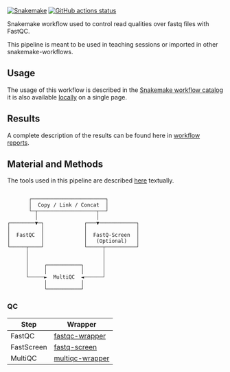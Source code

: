 [![Snakemake](https://img.shields.io/badge/snakemake-≥8.1.0-brightgreen.svg)](https://snakemake.github.io)
[![GitHub actions status](https://github.com/tdayris/fair_fastqc_multiqc/workflows/Tests/badge.svg)](https://github.com/tdayris/fair_fastqc_multiqc/actions?query=branch%3Amain+workflow%3ATests)

Snakemake workflow used to control read qualities over fastq files with FastQC.

This pipeline is meant to be used in teaching sessions or imported in other snakemake-workflows.

## Usage

The usage of this workflow is described in the [Snakemake workflow catalog](https://snakemake.github.io/snakemake-workflow-catalog?usage=tdayris/fair_fastqc_multiqc) it is also available [locally](https://github.com/tdayris/fair_fastqc_multiqc/blob/main/workflow/report/usage.rst) on a single page.


## Results

A complete description of the results can be found here in [workflow reports](https://github.com/tdayris/fair_fastqc_multiqc/blob/main/workflow/report/results.rst).

## Material and Methods

The tools used in this pipeline are described [here](https://github.com/tdayris/fair_fastqc_multiqc/blob/main/workflow/report/material_methods.rst) textually.

```

       ┌────────────────────────┐
       │  Copy / Link / Concat  │
       └─┬───────────────────┬──┘
         │                   │
┌────────▼─┐             ┌───▼────────────┐
│          │             │                │
│  FastQC  │             │  FastQ-Screen  │
│          │             │   (Optional)   │
└─────┬────┘             └─────┬──────────┘
      │                        │
      │                        │
      │     ┌───────────┐      │
      │     │           │      │
      └─────►  MultiQC  ◄──────┘
            │           │
            └───────────┘

```

### QC

| Step       | Wrapper                                                                                        |
| ---------- | ---------------------------------------------------------------------------------------------- |
| FastQC     | [fastqc-wrapper](https://snakemake-wrappers.readthedocs.io/en/v3.7.0/wrappers/fastqc.html)     |
| FastScreen | [fastq-screen](https://snakemake-wrappers.readthedocs.io/en/v3.7.0/wrappers/fastq_screen.html) |
| MultiQC    | [multiqc-wrapper](https://snakemake-wrappers.readthedocs.io/en/v3.7.0/wrappers/multiqc.html)   |
